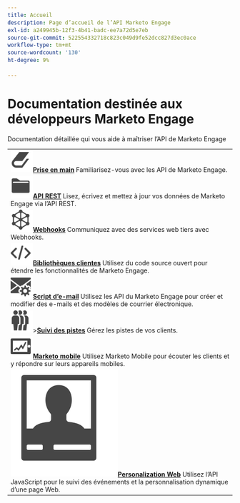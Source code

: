```yaml
---
title: Accueil
description: Page d’accueil de l’API Marketo Engage
exl-id: a249945b-12f3-4b41-badc-ee7a72d5e7eb
source-git-commit: 522554332718c823c049d9fe52dcc827d3ec0ace
workflow-type: tm+mt
source-wordcount: '130'
ht-degree: 9%

---
```


# Documentation destinée aux développeurs Marketo Engage

Documentation détaillée qui vous aide à maîtriser l’API de Marketo Engage

<table>
<tbody>
<tr>
<td><a href="getting-started.md"><img src="assets/Smock_Book_18_N.svg" width="50" alt="Prise en main"></a><a href="getting-started.md"><strong>Prise en main</strong></a> Familiarisez-vous avec les API de Marketo Engage.</td>
</tr>
<tr>
<td><a href="https://developer.adobe.com/marketo-apis/"><img src="assets/Smock_AppleFiles_18_N.svg" width="50" alt="API REST"></a><a href="https://developer.adobe.com/marketo-apis/"><strong>API REST</strong></a> Lisez, écrivez et mettez à jour vos données de Marketo Engage via l’API REST.</td>
</tr>
<tr>
<td><a href="webhooks/webhooks.md"><img src="assets/Smock_SocialNetwork_18_N.svg" width="50" alt="Webhooks"></a><a href="webhooks/webhooks.md"><strong>Webhooks</strong></a> Communiquez avec des services web tiers avec Webhooks.</td>
</tr>
<tr>
<td><a href="https://github.com/Marketo/Community-Supported-Client-Libraries"><img src="assets/Smock_Code_18_N.svg" width="50" alt="Bibliothèques clientes"></a><a href="https://github.com/Marketo/Community-Supported-Client-Libraries"><strong>Bibliothèques clientes</strong></a> Utilisez du code source ouvert pour étendre les fonctionnalités de Marketo Engage.</td>
</tr>
<tr>
<td><a href="email-scripting.md"><img src="assets/Smock_EmailGear_18_N.svg" width="50" alt="Script de l&apos;e-mail"></a><a href="email-scripting.md"><strong>Script d’e-mail</strong></a> Utilisez les API du Marketo Engage pour créer et modifier des e-mails et des modèles de courrier électronique.</td>
</tr>
<tr>
<td><a href="javascript-api/lead-tracking.md"><img src="assets/Smock_PeopleGroup_18_N.svg" width="50" alt="Suivi du lead"></a>&gt;<a href="javascript-api/lead-tracking.md"><strong>Suivi des pistes</strong></a> Gérez les pistes de vos clients.</td>
</tr>
<tr>
<td><a href="mobile/mobile.md"><img src="assets/Smock_MobileServices_18_N.svg" width="50" alt="Marketo mobile"></a><a href="mobile/mobile.md"><strong>Marketo mobile</strong></a> Utilisez Marketo Mobile pour écouter les clients et y répondre sur leurs appareils mobiles.</td>
</tr>
<tr>
<td><a href="javascript-api/web-personalization.md"><img src="assets/Smock_PersonalizationField_18_N.svg" alt="Personnalisation Web"></a><a href="javascript-api/web-personalization.md"><strong>Personalization Web</strong></a> Utilisez l’API JavaScript pour le suivi des événements et la personnalisation dynamique d’une page Web.</td>
</tr>
</tbody>
</table>
